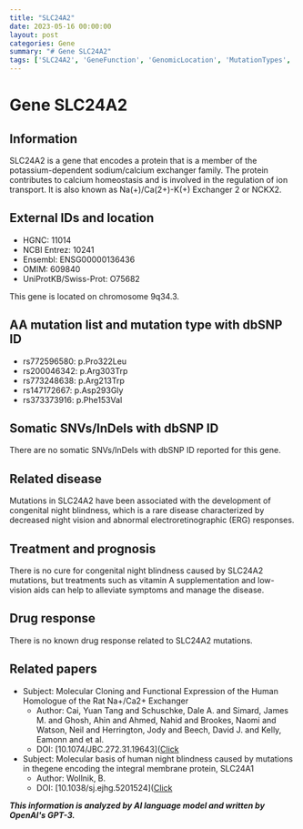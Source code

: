 ```yaml
---
title: "SLC24A2"
date: 2023-05-16 00:00:00
layout: post
categories: Gene
summary: "# Gene SLC24A2"
tags: ['SLC24A2', 'GeneFunction', 'GenomicLocation', 'MutationTypes', 'RelatedDisease', 'TreatmentOptions', 'DrugResponse', 'RelatedPapers']
---
```


# Gene SLC24A2

## Information

SLC24A2 is a gene that encodes a protein that is a member of the potassium-dependent sodium/calcium exchanger family. The protein contributes to calcium homeostasis and is involved in the regulation of ion transport. It is also known as Na(+)/Ca(2+)-K(+) Exchanger 2 or NCKX2.

## External IDs and location

- HGNC: 11014
- NCBI Entrez: 10241
- Ensembl: ENSG00000136436
- OMIM: 609840
- UniProtKB/Swiss-Prot: O75682

This gene is located on chromosome 9q34.3.

## AA mutation list and mutation type with dbSNP ID

- rs772596580: p.Pro322Leu
- rs200046342: p.Arg303Trp
- rs773248638: p.Arg213Trp
- rs147172667: p.Asp293Gly
- rs373373916: p.Phe153Val

## Somatic SNVs/InDels with dbSNP ID

There are no somatic SNVs/InDels with dbSNP ID reported for this gene.

## Related disease

Mutations in SLC24A2 have been associated with the development of congenital night blindness, which is a rare disease characterized by decreased night vision and abnormal electroretinographic (ERG) responses.

## Treatment and prognosis

There is no cure for congenital night blindness caused by SLC24A2 mutations, but treatments such as vitamin A supplementation and low-vision aids can help to alleviate symptoms and manage the disease.

## Drug response

There is no known drug response related to SLC24A2 mutations.

## Related papers

- Subject: Molecular Cloning and Functional Expression of the Human Homologue of the Rat Na+/Ca2+ Exchanger
  - Author: Cai, Yuan Tang and Schuschke, Dale A. and Simard, James M. and Ghosh, Ahin and Ahmed, Nahid and Brookes, Naomi and Watson, Neil and Herrington, Jody and Beech, David J. and Kelly, Eamonn and et al.
  - DOI: [10.1074/JBC.272.31.19643]([Click](https://doi.org/10.1074/jbc.272.31.19643)
- Subject: Molecular basis of human night blindness caused by mutations in thegene encoding the integral membrane protein, SLC24A1
  - Author: Wollnik, B.
  - DOI: [10.1038/sj.ejhg.5201524]([Click](https://doi.org/10.1038/sj.ejhg.5201524)

**_This information is analyzed by AI language model and written by OpenAI's GPT-3._**